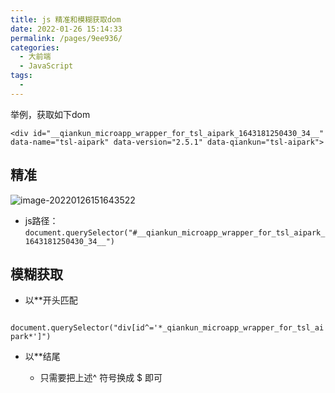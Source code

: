 ```yaml
---
title: js 精准和模糊获取dom
date: 2022-01-26 15:14:33
permalink: /pages/9ee936/
categories:
  - 大前端
  - JavaScript
tags:
  - 
---
```



举例，获取如下dom

`<div id="__qiankun_microapp_wrapper_for_tsl_aipark_1643181250430_34__" data-name="tsl-aipark" data-version="2.5.1" data-qiankun="tsl-aipark">`

## 精准

![image-20220126151643522](/Users/izhaong/izhaong/Blog/izhaong.com-localFile/012001.js%20%E7%B2%BE%E5%87%86%E5%92%8C%E6%A8%A1%E7%B3%8A%E8%8E%B7%E5%8F%96dom/image-20220126151643522.png)

- js路径：`document.querySelector("#__qiankun_microapp_wrapper_for_tsl_aipark_1643181250430_34__")`

## 模糊获取

- 以**开头匹配

` document.querySelector("div[id^='*_qiankun_microapp_wrapper_for_tsl_aipark*']")`

- 以**结尾

  - 只需要把上述^ 符号换成 $ 即可

    